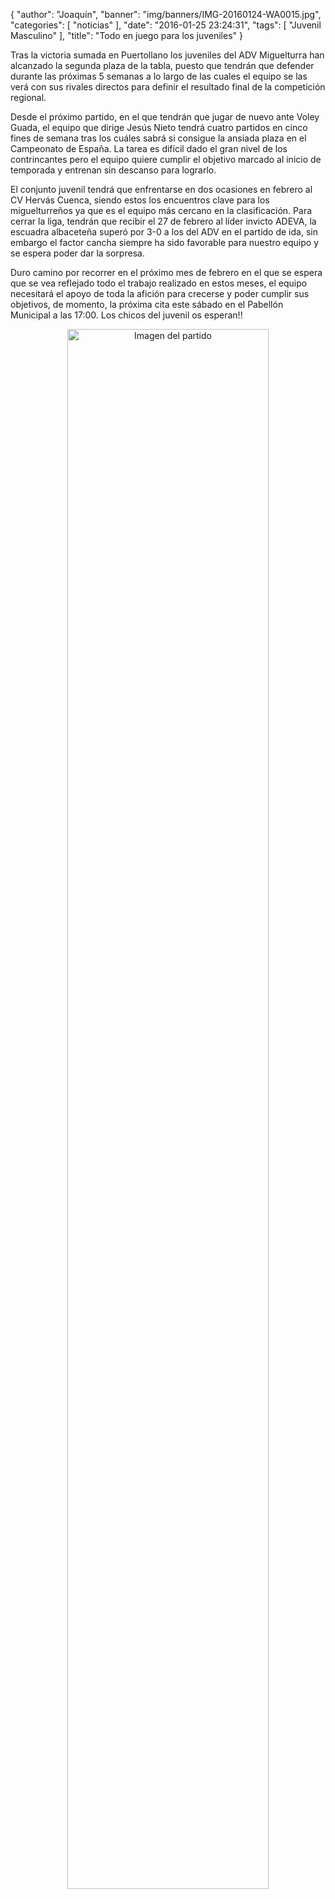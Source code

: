 {
  "author": "Joaquín", 
  "banner": "img/banners/IMG-20160124-WA0015.jpg", 
  "categories": [
    "noticias"
  ], 
  "date": "2016-01-25 23:24:31", 
  "tags": [
    "Juvenil Masculino"
  ], 
  "title": "Todo en juego para los juveniles"
}

Tras la victoria sumada en Puertollano los juveniles del ADV Miguelturra han alcanzado la segunda plaza de la tabla, puesto que tendrán que defender durante las próximas 5 semanas a lo largo de las cuales el equipo se las verá con sus rivales directos para definir el resultado final de la competición regional.

Desde el próximo partido, en el que tendrán que jugar de nuevo ante Voley Guada, el equipo que dirige Jesús Nieto tendrá cuatro partidos en cinco fines de semana tras los cuáles sabrá si consigue la ansiada plaza en el Campeonato de España. La tarea es difícil dado el gran nivel de los contrincantes pero el equipo quiere cumplir el objetivo marcado al inicio de temporada y entrenan sin descanso para lograrlo.

El conjunto juvenil tendrá que enfrentarse en dos ocasiones en febrero al CV Hervás Cuenca, siendo estos los encuentros clave para los miguelturreños ya que es el equipo más cercano en la clasificación. Para cerrar la liga, tendrán que recibir el 27 de febrero al líder invicto ADEVA, la escuadra albaceteña superó por 3-0 a los del ADV en el partido de ida, sin embargo el factor cancha siempre ha sido favorable para nuestro equipo y se espera poder dar la sorpresa.

Duro camino por recorrer en el próximo mes de febrero en el que se espera que se vea reflejado todo el trabajo realizado en estos meses, el equipo necesitará el apoyo de toda la afición para crecerse y poder cumplir sus objetivos, de momento, la próxima cita este sábado en el Pabellón Municipal a las 17:00. Los chicos del juvenil os esperan!!

<center>
<a target="_new" href="http://www.advmiguelturra.org/img/banners/IMG-20160124-WA0015.jpg"> 
<img alt="Imagen del partido" width="80%" align="center" src="http://www.advmiguelturra.org/img/banners/IMG-20160124-WA0015.jpg"/> </a> </center> 


